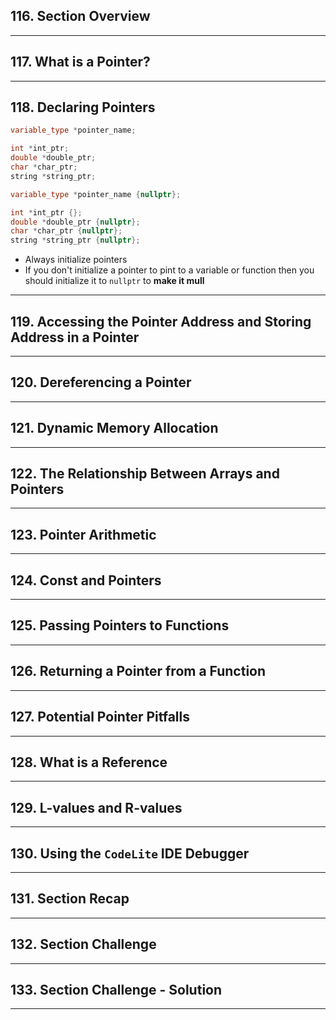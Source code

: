 ## 116. Section Overview

***

## 117. What is a Pointer?

***

## 118. Declaring Pointers

```c++
variable_type *pointer_name;
```

```c++
int *int_ptr;
double *double_ptr;
char *char_ptr;
string *string_ptr;
```

```c++
variable_type *pointer_name {nullptr};
```

```c++
int *int_ptr {};
double *double_ptr {nullptr};
char *char_ptr {nullptr};
string *string_ptr {nullptr};
```

* Always initialize pointers
* If you don't initialize a pointer to pint to a variable or function then you should initialize it to `nullptr` to **make it mull**
***

## 119. Accessing the Pointer Address and Storing Address in a Pointer

***

## 120. Dereferencing a Pointer

***

## 121. Dynamic Memory Allocation

***

## 122. The Relationship Between Arrays and Pointers

***

## 123. Pointer Arithmetic

***

## 124. Const and Pointers

***

## 125. Passing Pointers to Functions

***

## 126. Returning a Pointer from a Function

***

## 127. Potential Pointer Pitfalls

***

## 128. What is a Reference

***

## 129. L-values and R-values

***

## 130. Using the `CodeLite` IDE Debugger

***

## 131. Section Recap

***

## 132. Section Challenge

***

## 133. Section Challenge - Solution

***











































